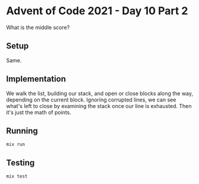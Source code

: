# Advent of Code 2021 - Day 10 Part 2

What is the middle score?

## Setup

Same.

## Implementation

We walk the list, building our stack, and open or close blocks along the way,
depending on the current block. Ignoring corrupted lines, we can see what's left
to close by examining the stack once our line is exhausted. Then it's just the
math of points.

## Running

`mix run`

## Testing

`mix test`
